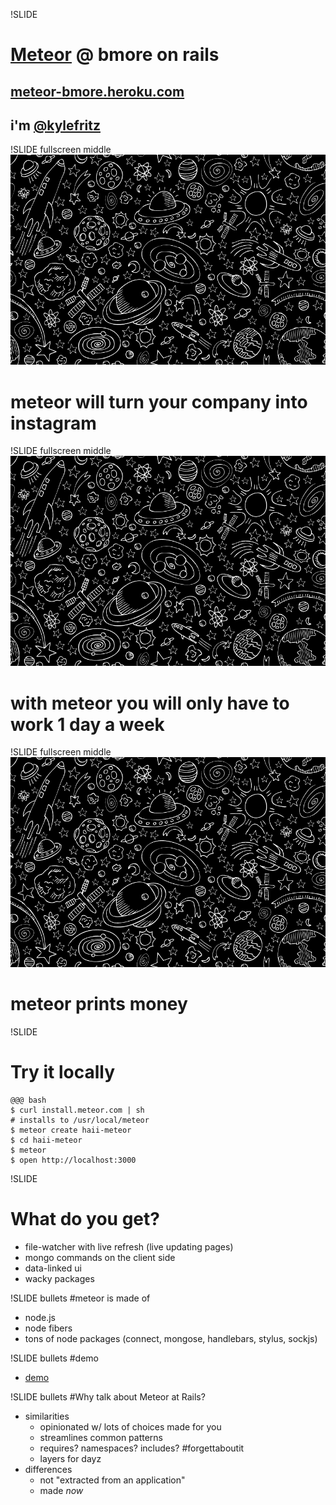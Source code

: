 !SLIDE
# [Meteor](http://www.meteor.com/) @ bmore on rails
## [meteor-bmore.heroku.com](http://meteor-bmore.heroku.com/)
## i'm [@kylefritz](http://twitter.com/kylefritz)

!SLIDE fullscreen middle
![](meteor-universe.png)
# meteor will turn your company into instagram

!SLIDE fullscreen middle
![](meteor-universe.png)
# with meteor you will only have to work 1 day a week

!SLIDE fullscreen middle
![](meteor-universe.png)
# meteor prints money

!SLIDE
# Try it locally
    @@@ bash
    $ curl install.meteor.com | sh
    # installs to /usr/local/meteor
    $ meteor create haii-meteor
    $ cd haii-meteor
    $ meteor
    $ open http://localhost:3000

!SLIDE
# What do you get?
 * file-watcher with live refresh (live updating pages)
 * mongo commands on the client side
 * data-linked ui
 * wacky packages

!SLIDE bullets
#meteor is made of

 * node.js
 * node fibers
 * tons of node packages (connect, mongose, handlebars, stylus, sockjs)

!SLIDE bullets
#demo

 * [demo](http://localhost:3000)

!SLIDE bullets
#Why talk about Meteor at Rails?
 * similarities
   * opinionated w/ lots of choices made for you
   * streamlines common patterns
   * requires? namespaces? includes? #forgettaboutit
   * layers for dayz
 * differences
   * not "extracted from an application"
   * made *now*

